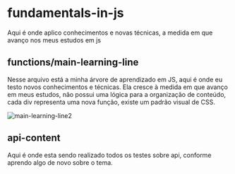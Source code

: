 # fundamentals-in-js
Aqui é onde aplico conhecimentos e novas técnicas, a medida em que avanço nos meus estudos em js

## functions/main-learning-line

Nesse arquivo está a minha árvore de aprendizado em JS, aqui é onde eu testo novos conhecimentos e técnicas. Ela cresce à medida em que avanço em meus estudos, não possui uma lógica para a organização de conteúdo, cada div representa uma nova função, existe um padrão visual de CSS.

![main-learning-line2](https://user-images.githubusercontent.com/40327303/101113699-b31cce80-35be-11eb-87c2-d33d17eeebbf.PNG)

## api-content

Aqui é onde esta sendo realizado todos os testes sobre api, conforme aprendo algo de novo sobre o tema.
